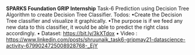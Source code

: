 **SPARKS Foundation GRIP Internship**
Task-6 Prediction using Decision Tree Algorithm to create Decision Tree Classifier.
Todos:
•Create the Decision Tree classifier and visualize it graphically.
•The purpose is if we feed any new data to this classifier, it would be able to predict the right class accordingly.
• Dataset: https://bit.ly/3kXTdox
• Video : https://www.linkedin.com/posts/shruunaik_task6-gripmay21-datascience-activity-6799024725008928768-_EjY
